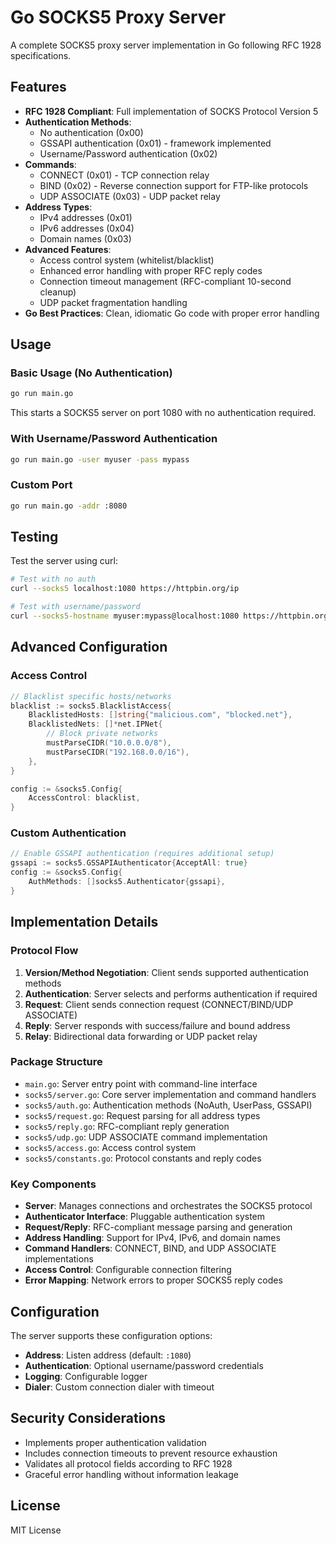 # Go SOCKS5 Proxy Server

A complete SOCKS5 proxy server implementation in Go following RFC 1928 specifications.

## Features

- **RFC 1928 Compliant**: Full implementation of SOCKS Protocol Version 5
- **Authentication Methods**:
  - No authentication (0x00)
  - GSSAPI authentication (0x01) - framework implemented
  - Username/Password authentication (0x02)
- **Commands**:
  - CONNECT (0x01) - TCP connection relay
  - BIND (0x02) - Reverse connection support for FTP-like protocols
  - UDP ASSOCIATE (0x03) - UDP packet relay
- **Address Types**:
  - IPv4 addresses (0x01)
  - IPv6 addresses (0x04)  
  - Domain names (0x03)
- **Advanced Features**:
  - Access control system (whitelist/blacklist)
  - Enhanced error handling with proper RFC reply codes
  - Connection timeout management (RFC-compliant 10-second cleanup)
  - UDP packet fragmentation handling
- **Go Best Practices**: Clean, idiomatic Go code with proper error handling

## Usage

### Basic Usage (No Authentication)

```bash
go run main.go
```

This starts a SOCKS5 server on port 1080 with no authentication required.

### With Username/Password Authentication

```bash
go run main.go -user myuser -pass mypass
```

### Custom Port

```bash
go run main.go -addr :8080
```

## Testing

Test the server using curl:

```bash
# Test with no auth
curl --socks5 localhost:1080 https://httpbin.org/ip

# Test with username/password
curl --socks5-hostname myuser:mypass@localhost:1080 https://httpbin.org/ip
```

## Advanced Configuration

### Access Control

```go
// Blacklist specific hosts/networks
blacklist := socks5.BlacklistAccess{
    BlacklistedHosts: []string{"malicious.com", "blocked.net"},
    BlacklistedNets: []*net.IPNet{
        // Block private networks
        mustParseCIDR("10.0.0.0/8"),
        mustParseCIDR("192.168.0.0/16"),
    },
}

config := &socks5.Config{
    AccessControl: blacklist,
}
```

### Custom Authentication

```go
// Enable GSSAPI authentication (requires additional setup)
gssapi := socks5.GSSAPIAuthenticator{AcceptAll: true}
config := &socks5.Config{
    AuthMethods: []socks5.Authenticator{gssapi},
}
```

## Implementation Details

### Protocol Flow

1. **Version/Method Negotiation**: Client sends supported authentication methods
2. **Authentication**: Server selects and performs authentication if required
3. **Request**: Client sends connection request (CONNECT/BIND/UDP ASSOCIATE)
4. **Reply**: Server responds with success/failure and bound address
5. **Relay**: Bidirectional data forwarding or UDP packet relay

### Package Structure

- `main.go`: Server entry point with command-line interface
- `socks5/server.go`: Core server implementation and command handlers
- `socks5/auth.go`: Authentication methods (NoAuth, UserPass, GSSAPI)
- `socks5/request.go`: Request parsing for all address types
- `socks5/reply.go`: RFC-compliant reply generation
- `socks5/udp.go`: UDP ASSOCIATE command implementation
- `socks5/access.go`: Access control system
- `socks5/constants.go`: Protocol constants and reply codes

### Key Components

- **Server**: Manages connections and orchestrates the SOCKS5 protocol
- **Authenticator Interface**: Pluggable authentication system
- **Request/Reply**: RFC-compliant message parsing and generation
- **Address Handling**: Support for IPv4, IPv6, and domain names
- **Command Handlers**: CONNECT, BIND, and UDP ASSOCIATE implementations
- **Access Control**: Configurable connection filtering
- **Error Mapping**: Network errors to proper SOCKS5 reply codes

## Configuration

The server supports these configuration options:

- **Address**: Listen address (default: `:1080`)
- **Authentication**: Optional username/password credentials
- **Logging**: Configurable logger
- **Dialer**: Custom connection dialer with timeout

## Security Considerations

- Implements proper authentication validation
- Includes connection timeouts to prevent resource exhaustion
- Validates all protocol fields according to RFC 1928
- Graceful error handling without information leakage

## License

MIT License